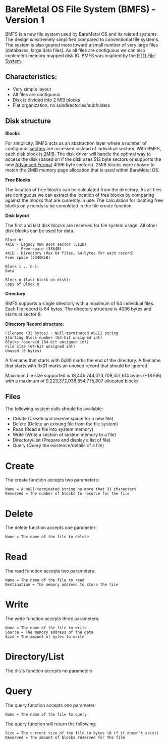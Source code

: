 # BareMetal OS File System (BMFS) - Version 1

BMFS is a new file system used by BareMetal OS and its related systems. The design is extremely simplified compared to conventional file systems. The system is also geared more toward a small number of very large files (databases, large data files). As all files are contiguous we can also implement memory mapped disk IO. BMFS was inspired by the [RT11 File System](http://en.wikipedia.org/wiki/RT11#File_system).

## Characteristics:

- Very simple layout
- All files are contiguous
- Disk is divided into 2 MiB blocks
- Flat organization; no subdirectories/subfolders

## Disk structure

**Blocks**

For simplicity, BMFS acts as an abstraction layer where a number of contiguous [sectors](http://en.wikipedia.org/wiki/Disk_sector) are accessed instead of individual sectors. With BMFS, each disk block is 2MiB. The disk driver will handle the optimal way to access the disk (based on if the disk uses 512 byte sectors or supports the new [Advanced Format](http://en.wikipedia.org/wiki/Advanced_Format) 4096 byte sectors). 2MiB blocks were chosen to match the 2MiB memory page allocation that is used within BareMetal OS.

**Free Blocks**

The location of free blocks can be calculated from the directory. As all files are contiguous we can extract the location of free blocks by comparing against the blocks that are currently in use. The calculation for locating free blocks only needs to be completed in the file create function.

**Disk layout**

The first and last disk blocks are reserved for file system usage. All other disk blocks can be used for data.

	Block 0:
	4KiB - Legacy MBR Boot sector (512B)
		 - Free space (3584B)
	4KiB - Directory (Max 64 files, 64-bytes for each record)
	Free space (2040KiB)

	Block 1 .. n-1:
	Data

	Block n (last block on disk):
	Copy of Block 0

**Directory**

BMFS supports a single directory with a maximum of 64 individual files. Each file record is 64 bytes. The directory structure is 4096 bytes and starts at sector 8.

**Directory Record structure**:

	Filename (32 bytes) - Null-terminated ASCII string
	Starting Block number (64-bit unsigned int)
	Blocks reserved (64-bit unsigned int)
	File size (64-bit unsigned int)
	Unused (8 bytes)

A filename that starts with 0x00 marks the end of the directory. A filename that starts with 0x01 marks an unused record that should be ignored.

Maximum file size supported is 18,446,744,073,709,551,614 bytes (~18 EiB) with a maximum of 9,223,372,036,854,775,807 allocated blocks.

## Files

The following system calls should be available:

- Create (Create and reserve space for a new file)
- Delete (Delete an existing file from the file system)
- Read (Read a file into system memory)
- Write (Write a section of system memory to a file)
- Directory/List (Prepare and display a list of file)
- Query (Query the existence/details of a file)

# Create

The create function accepts two parameters:

	Name = A null-terminated string no more that 31 characters
	Reserved = The number of blocks to reserve for the file


# Delete

The delete function accepts one parameter:

	Name = The name of the file to delete


# Read

The read function accepts two parameters:

	Name = The name of the file to read
	Destination = The memory address to store the file


# Write

The write function accepts three parameters:

	Name = The name of the file to write
	Source = The memory address of the data
	Size = The amount of bytes to write


# Directory/List

The dir/ls function accepts no parameters


# Query

The query function accepts one parameter:

	Name = The name of the file to query

The query function will return the following:

	Size = The current size of the file in bytes (0 if it doesn't exist)
	Reserved = The amount of blocks reserved for the file

